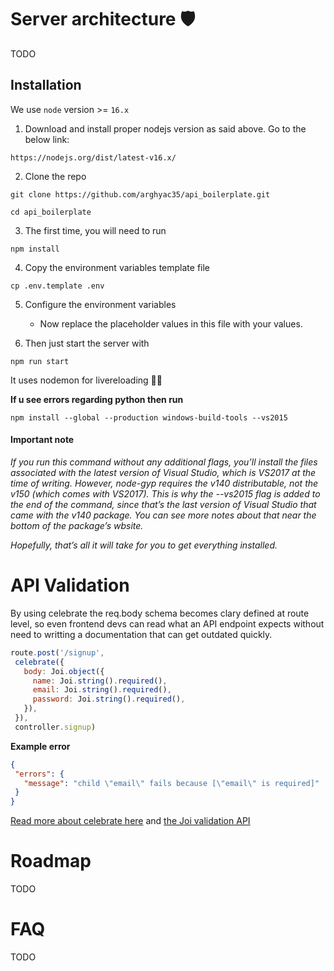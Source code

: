 # Server architecture 🛡️

TODO

## Installation

We use `node` version >= `16.x`

1. Download and install proper nodejs version as said above. Go to the below link:

```
https://nodejs.org/dist/latest-v16.x/
```

2. Clone the repo

```
git clone https://github.com/arghyac35/api_boilerplate.git

cd api_boilerplate
```

3. The first time, you will need to run

```
npm install
```

4. Copy the environment variables template file

```
cp .env.template .env
```

5. Configure the environment variables

      * Now replace the placeholder values in this file with your values.

6. Then just start the server with

```
npm run start
```
It uses nodemon for livereloading ✌🏻

__If u see errors regarding python then run__

```
npm install --global --production windows-build-tools --vs2015
```
#### Important note

_If you run this command without any additional flags, you’ll install the files associated with the latest version of Visual Studio, which is VS2017 at the time of writing. However, node-gyp requires the v140 distributable, not the v150 (which comes with VS2017). This is why the --vs2015 flag is added to the end of the command, since that’s the last version of Visual Studio that came with the v140 package. You can see more notes about that near the bottom of the package’s wbsite._

_Hopefully, that’s all it will take for you to get everything installed._

# API Validation

 By using celebrate the req.body schema becomes clary defined at route level, so even frontend devs can read what an API endpoint expects without need to writting a documentation that can get outdated quickly.

 ```js
 route.post('/signup',
  celebrate({
    body: Joi.object({
      name: Joi.string().required(),
      email: Joi.string().required(),
      password: Joi.string().required(),
    }),
  }),
  controller.signup)
 ```

 **Example error**

 ```json
 {
  "errors": {
    "message": "child \"email\" fails because [\"email\" is required]"
  }
 }
 ```

[Read more about celebrate here](https://github.com/arb/celebrate) and [the Joi validation API](https://github.com/hapijs/joi/blob/v15.0.1/API.md)

# Roadmap
TODO


# FAQ

TODO
